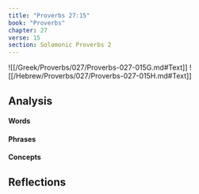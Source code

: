 ```yaml
---
title: "Proverbs 27:15"
book: "Proverbs"
chapter: 27
verse: 15
section: Solomonic Proverbs 2
---
```

![[/Greek/Proverbs/027/Proverbs-027-015G.md#Text]]
![[/Hebrew/Proverbs/027/Proverbs-027-015H.md#Text]]

## Analysis

#### Words

#### Phrases

#### Concepts

## Reflections
